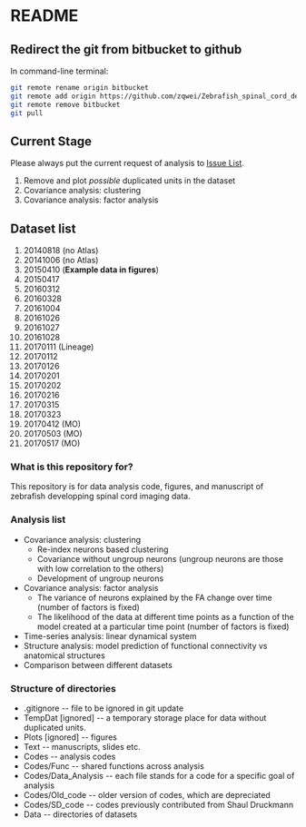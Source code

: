 # README #

## Redirect the git from bitbucket to github
In command-line terminal:
```bash
git remote rename origin bitbucket
git remote add origin https://github.com/zqwei/Zebrafish_spinal_cord_development.git
git remote remove bitbucket
git pull
```

## Current Stage
Please always put the current request of analysis to [Issue List](https://github.com/zqwei/Zebrafish_spinal_cord_development/issues).
1. Remove and plot *possible* duplicated units in the dataset
2. Covariance analysis: clustering
3. Covariance analysis: factor analysis

## Dataset list
1. 20140818 (no Atlas)
1. 20141006 (no Atlas)
1. 20150410 (**Example data in figures**)
1. 20150417
1. 20160312
1. 20160328
1. 20161004
1. 20161026
1. 20161027
1. 20161028
1. 20170111 (Lineage)
1. 20170112
1. 20170126
1. 20170201
1. 20170202
1. 20170216
1. 20170315
1. 20170323
1. 20170412 (MO)
1. 20170503 (MO)
1. 20170517 (MO)

### What is this repository for? ###
This repository is for data analysis code, figures, and manuscript of zebrafish developping spinal cord imaging data.

### Analysis list ###
* Covariance analysis: clustering
	* Re-index neurons based clustering
	* Covariance without ungroup neurons (ungroup neurons are those with low correlation to the others)
	* Development of ungroup neurons
* Covariance analysis: factor analysis
	* The variance of neurons explained by the FA change over time (number of factors is fixed)
	* The likelihood of the data at different time points as a function of the model created at a particular time point (number of factors is fixed)
* Time-series analysis: linear dynamical system
* Structure analysis: model prediction of functional connectivity vs anatomical structures
* Comparison between different datasets

### Structure of directories ###
* .gitignore  -- file to be ignored in git update
* TempDat [ignored] -- a temporary storage place for data without duplicated units.
* Plots [ignored] -- figures
* Text -- manuscripts, slides etc.
* Codes -- analysis codes
* Codes/Func -- shared functions across analysis
* Codes/Data_Analysis  -- each file stands for a code for a specific goal of analysis
* Codes/Old_code -- older version of codes, which are depreciated
* Codes/SD_code -- codes previously contributed from Shaul Druckmann
* Data -- directories of datasets
